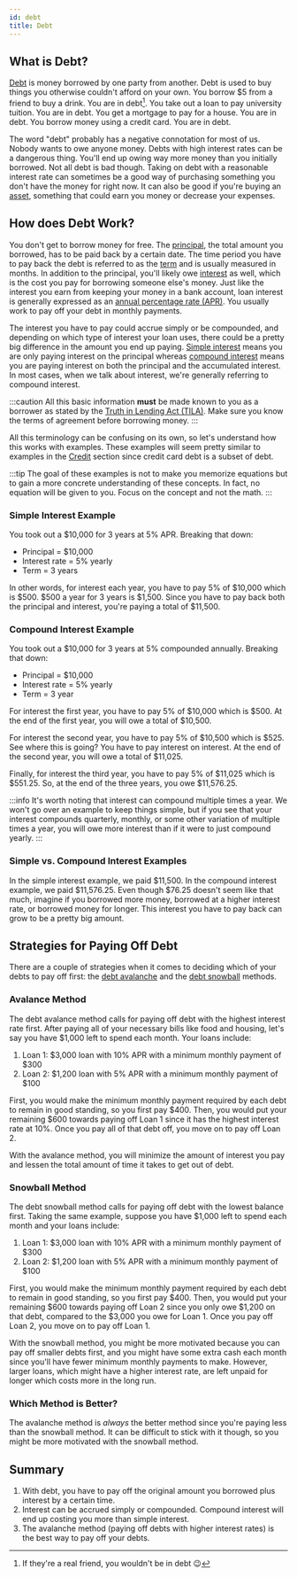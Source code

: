 ```yaml
---
id: debt
title: Debt
---
```


## What is Debt?

[Debt](https://www.investopedia.com/terms/d/debt.asp) is money borrowed by one party from another. Debt is used to buy things you otherwise couldn't afford on your own. You borrow $5 from a friend to buy a drink. You are in debt[^1]. You take out a loan to pay university tuition. You are in debt. You get a mortgage to pay for a house. You are in debt. You borrow money using a credit card. You are in debt.

The word "debt" probably has a negative connotation for most of us. Nobody wants to owe anyone money. Debts with high interest rates can be a dangerous thing. You'll end up owing way more money than you initially borrowed. Not all debt is bad though. Taking on debt with a reasonable interest rate can sometimes be a good way of purchasing something you don't have the money for right now. It can also be good if you're buying an [asset](https://www.investopedia.com/terms/a/asset.asp), something that could earn you money or decrease your expenses.

## How does Debt Work?
You don't get to borrow money for free. The [principal](https://www.investopedia.com/terms/p/principal.asp), the total amount you borrowed, has to be paid back by a certain date. The time period you have to pay back the debt is referred to as the [term](https://www.investopedia.com/terms/t/term.asp) and is usually measured in months. In addition to the principal, you'll likely owe [interest](https://www.investopedia.com/terms/i/interest.asp) as well, which is the cost you pay for borrowing someone else's money. Just like the interest you earn from keeping your money in a bank account, loan interest is generally expressed as an [annual percentage rate (APR)](https://www.investopedia.com/terms/a/apr.asp). You usually work to pay off your debt in monthly payments. 

The interest you have to pay could accrue simply or be compounded, and depending on which type of interest your loan uses, there could be a pretty big difference in the amount you end up paying. [Simple interest](https://www.investopedia.com/terms/s/simple_interest.asp) means you are only paying interest on the principal whereas [compound interest](https://www.investopedia.com/terms/c/compoundinterest.asp) means you are paying interest on both the principal and the accumulated interest. In most cases, when we talk about interest, we're generally referring to compound interest.

:::caution
All this basic information **must** be made known to you as a borrower as stated by the [Truth in Lending Act (TILA)](https://www.investopedia.com/terms/t/tila.asp). Make sure you know the terms of agreement before borrowing money.
:::

All this terminology can be confusing on its own, so let's understand how this works with examples.  These examples will seem pretty similar to examples in the [Credit](credit.md) section since credit card debt is a subset of debt.

:::tip
The goal of these examples is not to make you memorize equations but to gain a more concrete understanding of these concepts. In fact, no equation will be given to you. Focus on the concept and not the math.
:::

### Simple Interest Example
You took out a $10,000 for 3 years at 5% APR. Breaking that down:
* Principal = $10,000
* Interest rate = 5% yearly
* Term = 3 years

In other words, for interest each year, you have to pay 5% of $10,000 which is $500. $500 a year for 3 years is $1,500. Since you have to pay back both the principal and interest, you're paying a total of $11,500.

### Compound Interest Example
You took out a $10,000 for 3 years at 5% compounded annually. Breaking that down:
* Principal = $10,000
* Interest rate = 5% yearly
* Term = 3 year

For interest the first year, you have to pay 5% of $10,000 which is $500. At the end of the first year, you will owe a total of $10,500. 

For interest the second year, you have to pay 5% of $10,500 which is $525. See where this is going? You have to pay interest on interest. At the end of the second year, you will owe a total of $11,025. 

Finally, for interest the third year, you have to pay 5% of $11,025 which is $551.25. So, at the end of the three years, you owe $11,576.25.

:::info
It's worth noting that interest can compound multiple times a year. We won't go over an example to keep things simple, but if you see that your interest compounds quarterly, monthly, or some other variation of multiple times a year, you will owe more interest than if it were to just compound yearly. 
:::

### Simple vs. Compound Interest Examples
In the simple interest example, we paid $11,500. In the compound interest example, we paid $11,576.25. Even though $76.25 doesn't seem like that much, imagine if you borrowed more money, borrowed at a higher interest rate, or borrowed money for longer. This interest you have to pay back can grow to be a pretty big amount.

## Strategies for Paying Off Debt
There are a couple of strategies when it comes to deciding which of your debts to pay off first: the [debt avalanche](https://www.investopedia.com/terms/d/debt-avalanche.asp) and the [debt snowball](https://www.investopedia.com/terms/s/snowball.asp) methods. 

### Avalance Method
The debt avalance method calls for paying off debt with the highest interest rate first. After paying all of your necessary bills like food and housing, let's say you have $1,000 left to spend each month. Your loans include:
1. Loan 1: $3,000 loan with 10% APR with a minimum monthly payment of $300
2. Loan 2: $1,200 loan with 5% APR with a minimum monthly payment of $100

First, you would make the minimum monthly payment required by each debt to remain in good standing, so you first pay $400. Then, you would put your remaining $600 towards paying off Loan 1 since it has the highest interest rate at 10%. Once you pay all of that debt off, you move on to pay off Loan 2.

With the avalance method, you will minimize the amount of interest you pay and lessen the total amount of time it takes to get out of debt.

### Snowball Method
The debt snowball method calls for paying off debt with the lowest balance first. Taking the same example, suppose you have $1,000 left to spend each month and your loans include:
1. Loan 1: $3,000 loan with 10% APR with a minimum monthly payment of $300
2. Loan 2: $1,200 loan with 5% APR with a minimum monthly payment of $100

First, you would make the minimum monthly payment required by each debt to remain in good standing, so you first pay $400. Then, you would put your remaining $600 towards paying off Loan 2 since you only owe $1,200 on that debt, compared to the $3,000 you owe for Loan 1. Once you pay off Loan 2, you move on to pay off Loan 1.

With the snowball method, you might be more motivated because you can pay off smaller debts first, and you might have some extra cash each month since you'll have fewer minimum monthly payments to make. However, larger loans, which might have a higher interest rate, are left unpaid for longer which costs more in the long run.

### Which Method is Better?
The avalanche method is *always* the better method since you're paying less than the snowball method. It can be difficult to stick with it though, so you might be more motivated with the snowball method.

## Summary
1. With debt, you have to pay off the original amount you borrowed plus interest by a certain time.
2. Interest can be accrued simply or compounded. Compound interest will end up costing you more than simple interest.
3. The avalanche method (paying off debts with higher interest rates) is the best way to pay off your debts.

<!-- FOOTNOTES -->
[^1]: If they're a real friend, you wouldn't be in debt 😉